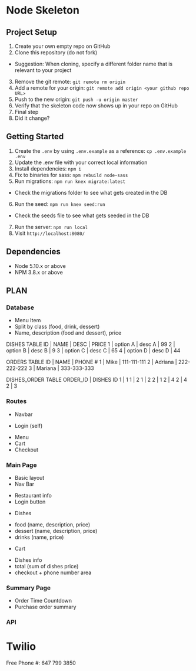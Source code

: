 # Node Skeleton

## Project Setup

1. Create your own empty repo on GitHub
2. Clone this repository (do not fork)
  - Suggestion: When cloning, specify a different folder name that is relevant to your project
3. Remove the git remote: `git remote rm origin`
4. Add a remote for your origin: `git remote add origin <your github repo URL>`
5. Push to the new origin: `git push -u origin master`
6. Verify that the skeleton code now shows up in your repo on GitHub
7. Final step
8. Did it change?


## Getting Started

1. Create the `.env` by using `.env.example` as a reference: `cp .env.example .env`
2. Update the .env file with your correct local information
3. Install dependencies: `npm i`
4. Fix to binaries for sass: `npm rebuild node-sass`
5. Run migrations: `npm run knex migrate:latest`
  - Check the migrations folder to see what gets created in the DB
6. Run the seed: `npm run knex seed:run`
  - Check the seeds file to see what gets seeded in the DB
7. Run the server: `npm run local`
8. Visit `http://localhost:8080/`

## Dependencies

- Node 5.10.x or above
- NPM 3.8.x or above


## PLAN

### Database

- Menu Item
- Split by class (food, drink, dessert)
- Name, description (food and dessert), price

DISHES TABLE
ID | NAME     | DESC   |  PRICE
1  | option A | desc A | 99
2  | option B | desc B | 9
3  | option C | desc C | 65
4  | option D | desc D | 44

ORDERS TABLE
ID | NAME     | PHONE #
1  | Mike     | 111-111-111
2  | Adriana  | 222-222-222
3  | Mariana  | 333-333-333

DISHES_ORDER TABLE
ORDER_ID | DISHES ID
   1     |    1
   1     |    2
   1     |    2
   2     |    1
   2     |    4
   2     |    4
   2     |    3


### Routes

- Navbar
* Login (self)

- Menu
- Cart
- Checkout

### Main Page

- Basic layout
- Nav Bar
* Restaurant info
* Login button
- Dishes
* food (name, description, price)
* dessert (name, description, price)
* drinks (name, price)

- Cart
* Dishes info
* total (sum of dishes price)
* checkout + phone number area

### Summary Page

- Order Time Countdown 
- Purchase order summary

### API

# Twilio

Free Phone #: 647 799 3850

